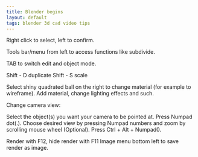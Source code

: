 ```yaml
---
title: Blender begins
layout: default
tags: blender 3d cad video tips
---
```

Right click to select, left to confirm.

Tools bar/menu from left to access functions like subdivide.

TAB to switch edit and object mode.

Shift - D duplicate
Shift - S scale

Select  shiny quadrated ball on the right to change material (for example to wireframe).
Add material, change lighting effects and such.

Change camera view:

Select the object(s) you want your camera to be pointed at.
Press Numpad dot(.).
Choose desired view by pressing Numpad numbers and zoom by scrolling mouse wheel (Optional).
Press Ctrl + Alt + Numpad0.

Render with F12, hide render with F11
Image menu bottom left to save render as image.

